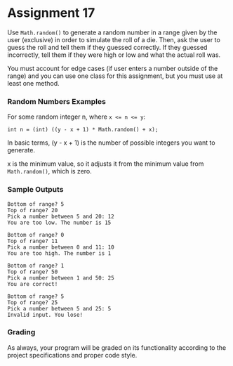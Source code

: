 # Assignment 17

Use `Math.random()` to generate a random number in a range given by the user (exclusive) in order to simulate the roll of a die. Then, ask the user to guess the roll and tell them if they guessed correctly. If they guessed incorrectly, tell them if they were high or low and what the actual roll was.

You must account for edge cases (if user enters a number outside of the range) and you can use one class for this assignment, but you must use at least one method.

### Random Numbers Examples

For some random integer n, where `x <= n <= y`:

`int n = (int) ((y - x + 1) * Math.random() + x);`

In basic terms, (y - x + 1) is the number of possible integers you want to generate.

x is the minimum value, so it adjusts it from the minimum value from `Math.random()`, which is zero.

### Sample Outputs

```
Bottom of range? 5
Top of range? 20
Pick a number between 5 and 20: 12
You are too low. The number is 15
```

```
Bottom of range? 0
Top of range? 11
Pick a number between 0 and 11: 10
You are too high. The number is 1
```

```
Bottom of range? 1
Top of range? 50
Pick a number between 1 and 50: 25
You are correct!
```

```
Bottom of range? 5
Top of range? 25
Pick a number between 5 and 25: 5
Invalid input. You lose!
```

### Grading

As always, your program will be graded on its functionality according to the project specifications and proper code style.

